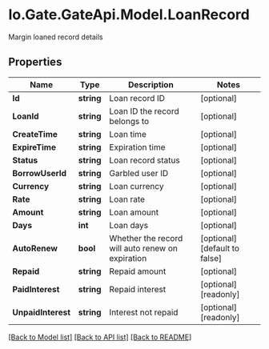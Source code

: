 
# Io.Gate.GateApi.Model.LoanRecord

Margin loaned record details

## Properties

Name | Type | Description | Notes
------------ | ------------- | ------------- | -------------
**Id** | **string** | Loan record ID | [optional] 
**LoanId** | **string** | Loan ID the record belongs to | [optional] 
**CreateTime** | **string** | Loan time | [optional] 
**ExpireTime** | **string** | Expiration time | [optional] 
**Status** | **string** | Loan record status | [optional] 
**BorrowUserId** | **string** | Garbled user ID | [optional] 
**Currency** | **string** | Loan currency | [optional] 
**Rate** | **string** | Loan rate | [optional] 
**Amount** | **string** | Loan amount | [optional] 
**Days** | **int** | Loan days | [optional] 
**AutoRenew** | **bool** | Whether the record will auto renew on expiration | [optional] [default to false]
**Repaid** | **string** | Repaid amount | [optional] 
**PaidInterest** | **string** | Repaid interest | [optional] [readonly] 
**UnpaidInterest** | **string** | Interest not repaid | [optional] [readonly] 

[[Back to Model list]](../README.md#documentation-for-models)
[[Back to API list]](../README.md#documentation-for-api-endpoints)
[[Back to README]](../README.md)
